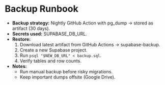 # Backup Runbook

- **Backup strategy:** Nightly GitHub Action with pg_dump → stored as artifact (30 days).
- **Secrets used:** SUPABASE_DB_URL.
- **Restore:**
  1. Download latest artifact from GitHub Actions → supabase-backup.
  2. Create a new Supabase project.
  3. Run `psql "$NEW_DB_URL" < backup.sql`.
  4. Verify tables and row counts.
- **Notes:**
  - Run manual backup before risky migrations.
  - Keep important dumps offsite (Google Drive).
